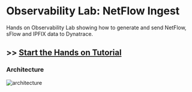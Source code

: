 # Observability Lab: NetFlow Ingest

Hands on Observability Lab showing how to generate and send NetFlow, sFlow and IPFIX data to Dynatrace.

## >> [Start the Hands on Tutorial](https://dynatrace.github.io/demo-netflow)

### Architecture
![architecture](docs/images/netflow-arch-1.png)